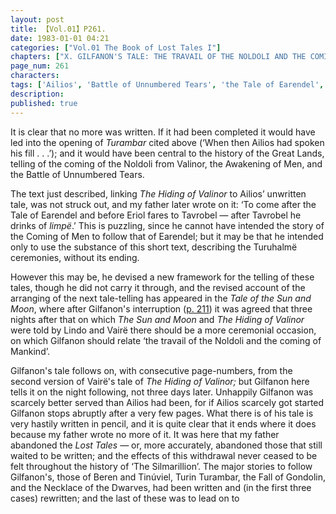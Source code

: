 ```yaml
---
layout: post
title: 【Vol.01】P261.
date: 1983-01-01 04:21
categories: ["Vol.01 The Book of Lost Tales I"]
chapters: ["X. GILFANON'S TALE: THE TRAVAIL OF THE NOLDOLI AND THE COMING OF MANKIND"]
page_num: 261
characters: 
tags: ['Ailios', 'Battle of Unnumbered Tears', 'the Tale of Earendel', 'Eriol', 'Gilfanon', 'The Fall of Gondolin', 'Great Lands', 'Kôr', 'Limpë', 'Lindo', 'Men', 'Necklace of the Dwarves, Tale of the', 'Noldoli', 'Silmarillion, The', 'Sun, The', 'Tavrobel']
description: 
published: true
---
```


It is clear that no more was written. If it had been completed it would have led into the opening of <I>Turambar</I> cited above (‘When then Ailios had spoken his fill . . .’); and it would have been central to the history of the Great Lands, telling of the coming of the Noldoli from Valinor, the Awakening of Men, and the Battle of Unnumbered Tears.

The text just described, linking <I>The Hiding of Valinor</I> to Ailios’ unwritten tale, was not struck out, and my father later wrote on it: ‘To come after the Tale of Earendel and before Eriol fares to Tavrobel — after Tavrobel he drinks of <I>limpë</I>.’ This is puzzling, since he cannot have intended the story of the Coming of Men to follow that of Earendel; but it may be that he intended only to use the substance of this short text, describing the Turuhalmë ceremonies, without its ending.

However this may be, he devised a new framework for the telling of these tales, though he did not carry it through, and the revised account of the arranging of the next tale-telling has appeared in the <I>Tale of the Sun and Moon</I>, where after Gilfanon's interruption ([p. 211]({{site.baseurl}}/vol01-p211)) it was agreed that three nights after that on which <I>The Sun and Moon</I> and <I>The Hiding of Valinor</I> were told by Lindo and Vairë there should be a more ceremonial occasion, on which Gilfanon should relate ‘the travail of the Noldoli and the coming of Mankind’.

Gilfanon's tale follows on, with consecutive page-numbers, from the second version of Vairë's tale of <I>The Hiding of Valinor;</I> but Gilfanon here tells it on the night following, not three days later. Unhappily Gilfanon was scarcely better served than Ailios had been, for if Ailios scarcely got started Gilfanon stops abruptly after a very few pages. What there is of his tale is very hastily written in pencil, and it is quite clear that it ends where it does because my father wrote no more of it. It was here that my father abandoned the <I>Lost Tales —</I> or, more accurately, abandoned those that still waited to be written; and the effects of this withdrawal never ceased to be felt throughout the history of ‘The Silmarillion’. The major stories to follow Gilfanon's, those of Beren and Tinúviel, Turin Turambar, the Fall of Gondolin, and the Necklace of the Dwarves, had been written and (in the first three cases) rewritten; and the last of these was to lead on to

